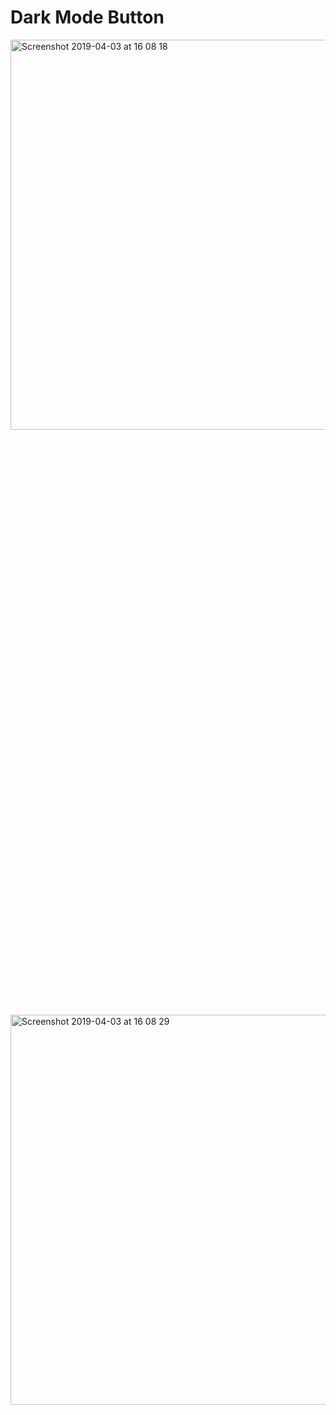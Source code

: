 # Dark Mode Button

<img width="1630" alt="Screenshot 2019-04-03 at 16 08 18" src="https://user-images.githubusercontent.com/31239471/55485450-c2e65180-562a-11e9-9b00-8ca2deb089ac.png" width="40%" height="40%">

<img width="1630" alt="Screenshot 2019-04-03 at 16 08 29" src="https://user-images.githubusercontent.com/31239471/55485459-c679d880-562a-11e9-9cf3-e4a846b22255.png" width="40%" height="40%">
